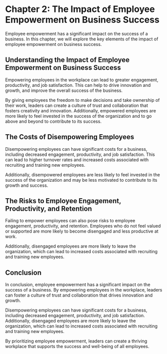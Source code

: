Chapter 2: The Impact of Employee Empowerment on Business Success
=================================================================

Employee empowerment has a significant impact on the success of a business. In this chapter, we will explore the key elements of the impact of employee empowerment on business success.

Understanding the Impact of Employee Empowerment on Business Success
--------------------------------------------------------------------

Empowering employees in the workplace can lead to greater engagement, productivity, and job satisfaction. This can help to drive innovation and growth, and improve the overall success of the business.

By giving employees the freedom to make decisions and take ownership of their work, leaders can create a culture of trust and collaboration that fosters creativity and innovation. Additionally, empowered employees are more likely to feel invested in the success of the organization and to go above and beyond to contribute to its success.

The Costs of Disempowering Employees
------------------------------------

Disempowering employees can have significant costs for a business, including decreased engagement, productivity, and job satisfaction. This can lead to higher turnover rates and increased costs associated with recruiting and training new employees.

Additionally, disempowered employees are less likely to feel invested in the success of the organization and may be less motivated to contribute to its growth and success.

The Risks to Employee Engagement, Productivity, and Retention
-------------------------------------------------------------

Failing to empower employees can also pose risks to employee engagement, productivity, and retention. Employees who do not feel valued or supported are more likely to become disengaged and less productive at work.

Additionally, disengaged employees are more likely to leave the organization, which can lead to increased costs associated with recruiting and training new employees.

Conclusion
----------

In conclusion, employee empowerment has a significant impact on the success of a business. By empowering employees in the workplace, leaders can foster a culture of trust and collaboration that drives innovation and growth.

Disempowering employees can have significant costs for a business, including decreased engagement, productivity, and job satisfaction. Additionally, disengaged employees are more likely to leave the organization, which can lead to increased costs associated with recruiting and training new employees.

By prioritizing employee empowerment, leaders can create a thriving workplace that supports the success and well-being of all employees.
